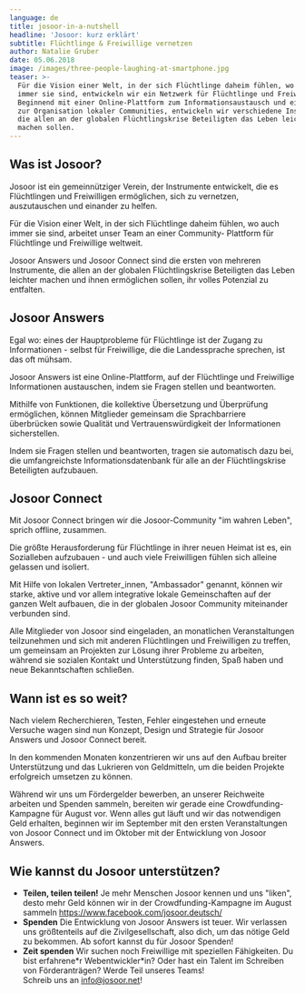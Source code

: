 ```yaml
---
language: de
title: josoor-in-a-nutshell
headline: 'Josoor: kurz erklärt'
subtitle: Flüchtlinge & Freiwillige vernetzen
author: Natalie Gruber
date: 05.06.2018
image: /images/three-people-laughing-at-smartphone.jpg
teaser: >-
  Für die Vision einer Welt, in der sich Flüchtlinge daheim fühlen, wo auch
  immer sie sind, entwickeln wir ein Netzwerk für Flüchtlinge und Freiwillige.
  Beginnend mit einer Online-Plattform zum Informationsaustausch und einer App
  zur Organisation lokaler Communities, entwickeln wir verschiedene Instrumente,
  die allen an der globalen Flüchtlingskrise Beteiligten das Leben leichter
  machen sollen.
---
```

## Was ist Josoor?

Josoor ist ein gemeinnütziger Verein, der Instrumente entwickelt, die es Flüchtlingen und Freiwilligen ermöglichen, sich zu vernetzen, auszutauschen und einander zu helfen. 

Für die Vision einer Welt, in der sich Flüchtlinge daheim fühlen, wo auch immer sie sind, arbeitet unser Team an einer Community- Plattform für Flüchtlinge und Freiwillige weltweit.

Josoor Answers und Josoor Connect sind die ersten von mehreren Instrumente, die allen an der globalen Flüchtlingskrise Beteiligten das Leben leichter machen und ihnen ermöglichen sollen, ihr volles Potenzial zu entfalten.

## Josoor Answers

Egal wo: eines der Hauptprobleme für Flüchtlinge ist der Zugang zu Informationen - selbst für Freiwillige, die die Landessprache sprechen, ist das oft mühsam.

Josoor Answers ist eine Online-Plattform, auf der Flüchtlinge und Freiwillige Informationen austauschen, indem sie Fragen stellen und beantworten. 

Mithilfe von Funktionen, die kollektive Übersetzung und Überprüfung ermöglichen, können Mitglieder gemeinsam die Sprachbarriere überbrücken sowie Qualität und Vertrauenswürdigkeit der Informationen sicherstellen.

Indem sie Fragen stellen und beantworten, tragen sie automatisch dazu bei, die umfangreichste Informationsdatenbank für alle an der Flüchtlingskrise Beteiligten aufzubauen.

## Josoor Connect

Mit Josoor Connect bringen wir die Josoor-Community "im wahren Leben", sprich offline, zusammen.

Die größte Herausforderung für Flüchtlinge in ihrer neuen Heimat ist es, ein Sozialleben aufzubauen - und auch viele Freiwilligen fühlen sich alleine gelassen und isoliert. 

Mit Hilfe von lokalen Vertreter_innen, "Ambassador" genannt, können wir starke, aktive und vor allem integrative lokale Gemeinschaften auf der ganzen Welt aufbauen, die in der globalen Josoor Community miteinander verbunden sind.

Alle Mitglieder von Josoor sind eingeladen, an monatlichen Veranstaltungen teilzunehmen und sich mit anderen Flüchtlingen und Freiwilligen zu treffen, um gemeinsam an Projekten zur Lösung ihrer Probleme zu arbeiten, während sie sozialen Kontakt und Unterstützung finden, Spaß haben und neue Bekanntschaften schließen. 

## Wann ist es so weit?

Nach vielem Recherchieren, Testen, Fehler eingestehen und erneute Versuche wagen sind nun Konzept, Design und Strategie für Josoor Answers und Josoor Connect bereit.

In den kommenden Monaten konzentrieren wir uns auf den Aufbau breiter Unterstützung und das Lukrieren von Geldmitteln, um die beiden Projekte erfolgreich umsetzen zu können.

Während wir uns um Fördergelder bewerben, an unserer Reichweite arbeiten und Spenden sammeln, bereiten wir gerade eine Crowdfunding-Kampagne für August vor. Wenn alles gut läuft und wir das notwendigen Geld erhalten, beginnen wir im September mit den ersten Veranstaltungen von Josoor Connect und im Oktober mit der Entwicklung von Josoor Answers.

## Wie kannst du Josoor unterstützen?

* **Teilen, teilen teilen!**
  Je mehr Menschen Josoor kennen und uns "liken", desto mehr Geld können wir in der Crowdfunding-Kampagne im August sammeln
  https://www.facebook.com/josoor.deutsch/
* **Spenden**
  Die Entwicklung von Josoor Answers ist teuer. Wir verlassen uns größtenteils auf die Zivilgesellschaft, also dich, um das nötige Geld zu bekommen. Ab sofort kannst du für Josoor Spenden!
* **Zeit spenden** 
  Wir suchen noch Freiwillige mit speziellen Fähigkeiten. Du bist erfahrene\*r Webentwickler\*in? Oder hast ein Talent im Schreiben von Förderanträgen? Werde Teil unseres Teams! \
  Schreib uns an info@josoor.net!
